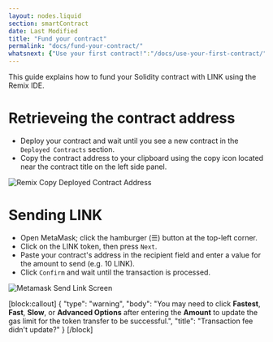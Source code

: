 ```yaml
---
layout: nodes.liquid
section: smartContract
date: Last Modified
title: "Fund your contract"
permalink: "docs/fund-your-contract/"
whatsnext: {"Use your first contract!":"/docs/use-your-first-contract/"}
---
```

This guide explains how to fund your Solidity contract with LINK using the Remix IDE.

# Retrieveing the contract address 

* Deploy your contract and wait until you see a new contract in the `Deployed Contracts` section.
* Copy the contract address to your clipboard using the copy icon located near the contract title on the left side panel.

![Remix Copy Deployed Contract Address](/files/25d2c8e-Screen_Shot_2020-09-08_at_7.15.50_AM.png)

# Sending LINK

* Open MetaMask; click the hamburger (☰) button at the top-left corner.
* Click on the LINK token, then press `Next`.
* Paste your contract's address in the recipient field and enter a value for the amount to send (e.g. 10 LINK).
* Click `Confirm` and wait until the transaction is processed.

![Metamask Send Link Screen](/files/867073d-metamask.png)

[block:callout]
{
  "type": "warning",
  "body": "You may need to click **Fastest**, **Fast**, **Slow**, or **Advanced Options** after entering the **Amount** to update the gas limit for the token transfer to be successful.",
  "title": "Transaction fee didn't update?"
}
[/block]